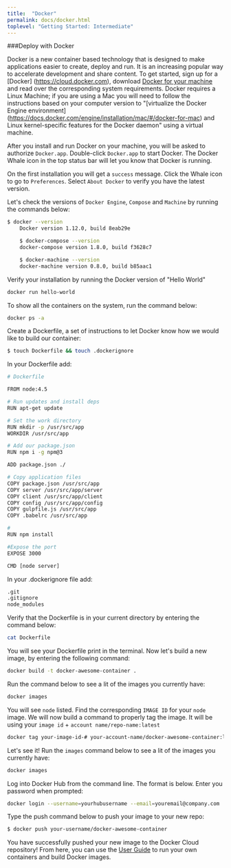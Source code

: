 ```yaml
---
title:  "Docker"
permalink: docs/docker.html
toplevel: "Getting Started: Intermediate"
---
```


###Deploy with Docker

Docker is a new container based technology that is designed to make applications easier to create, deploy and run. It is an increasing popular way to accelerate development and share content. To get started, sign up for a [Docker] (https://cloud.docker.com), download [Docker for your machine](https://www.docker.com/products/docker) and read over the corresponding system requirements. Docker requires a Linux Machine; if you are using a Mac you will need to follow the instructions based on your computer version to "[virtualize the Docker Engine environment] (https://docs.docker.com/engine/installation/mac/#/docker-for-mac) and Linux kernel-specific features for the Docker daemon" using a virtual machine.

After you install and run Docker on your machine, you will be asked to authorize `Docker.app`. Double-click `Docker.app` to start Docker. The Docker Whale icon in the top status bar will let you know that Docker is running.

On the first installation you will get a `success` message. Click the Whale icon to go to `Preferences`. Select `About Docker` to verify you have the latest version.

Let's check the versions of `Docker Engine`, `Compose` and `Machine` by running the commands below:

```bash
$ docker --version
	Docker version 1.12.0, build 8eab29e

	$ docker-compose --version
	docker-compose version 1.8.0, build f3628c7

	$ docker-machine --version
	docker-machine version 0.8.0, build b85aac1
```

Verify your installation by running the Docker version of "Hello World"

```bash
docker run hello-world
```

To show all the containers on the system, run the command below:

```bash
docker ps -a
```

Create a Dockerfile, a set of instructions to let Docker know how we would like to build our container:

```bash
$ touch Dockerfile && touch .dockerignore
```

In your Dockerfile add:

```bash
# Dockerfile

FROM node:4.5

# Run updates and install deps
RUN apt-get update

# Set the work directory
RUN mkdir -p /usr/src/app
WORKDIR /usr/src/app

# Add our package.json
RUN npm i -g npm@3

ADD package.json ./

# Copy application files
COPY package.json /usr/src/app
COPY server /usr/src/app/server
COPY client /usr/src/app/client
COPY config /usr/src/app/config
COPY gulpfile.js /usr/src/app
COPY .babelrc /usr/src/app

#
RUN npm install

#Expose the port
EXPOSE 3000

CMD [node server]
```

In your .dockerignore file add:

```bash
.git
.gitignore
node_modules
```

Verify that the Dockerfile is in your current directory by entering the command below:

```bash
cat Dockerfile
```

You will see your Dockerfile print in the terminal. Now let's build a new image, by entering the following command:

```bash
docker build -t docker-awesome-container .
```

Run the command below to see a lit of the images you currently have:

```bash
docker images
```

You will see `node` listed. Find the corresponding `IMAGE ID` for your `node` image. We will now build a command to properly tag the image. It will be using your `image id` + `account name/repo-name:latest`

```bash
docker tag your-image-id-# your-account-name/docker-awesome-container:latest
```

Let's see it! Run the `images` command below to see a lit of the images you currently have:

```bash
docker images
```

Log into Docker Hub from the command line. The format is below. Enter you password when prompted:

```bash
docker login --username=yourhubusername --email=youremail@company.com
```

Type the push command below to push your image to your new repo:

```bash
$ docker push your-username/docker-awesome-container
```

You have successfully pushed your new image to the Docker Cloud repository! From here, you can use the [User Guide](https://docs.docker.com/engine/userguide/intro/) to run your own containers and build Docker images.
